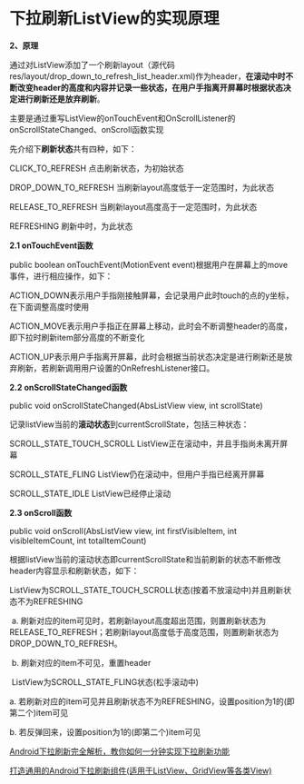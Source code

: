 # 下拉刷新ListView的实现原理

**2、原理**

通过对ListView添加了一个刷新layout（源代码res/layout/drop_down_to_refresh_list_header.xml)作为header，**在滚动中时不断改变header的高度和内容并记录一些状态，在用户手指离开屏幕时根据状态决定进行刷新还是放弃刷新**。

 

主要是通过重写ListView的onTouchEvent和OnScrollListener的onScrollStateChanged、onScroll函数实现

先介绍下**刷新状态**共有四种，如下：

CLICK_TO_REFRESH 点击刷新状态，为初始状态

DROP_DOWN_TO_REFRESH 当刷新layout高度低于一定范围时，为此状态

RELEASE_TO_REFRESH 当刷新layout高度高于一定范围时，为此状态

REFRESHING 刷新中时，为此状态

 

**2.1 onTouchEvent函数**

public boolean onTouchEvent(MotionEvent event)根据用户在屏幕上的move事件，进行相应操作，如下：

ACTION_DOWN表示用户手指刚接触屏幕，会记录用户此时touch的点的y坐标，在下面调整高度时使用

ACTION_MOVE表示用户手指正在屏幕上移动，此时会不断调整header的高度，即下拉时刷新item部分高度的不断变化

ACTION_UP表示用户手指离开屏幕，此时会根据当前状态决定是进行刷新还是放弃刷新，若刷新调用用户设置的OnRefreshListener接口。

 

**2.2 onScrollStateChanged函数**

public void onScrollStateChanged(AbsListView view, int scrollState)

记录listView当前的**滚动状态**到currentScrollState，包括三种状态：

SCROLL_STATE_TOUCH_SCROLL ListView正在滚动中，并且手指尚未离开屏幕

SCROLL_STATE_FLING ListView仍在滚动中，但用户手指已经离开屏幕

SCROLL_STATE_IDLE ListView已经停止滚动

 

**2.3 onScroll函数**

public void onScroll(AbsListView view, int firstVisibleItem, int visibleItemCount, int totalItemCount)

根据listView当前的滚动状态即currentScrollState和当前刷新的状态不断修改header内容显示和刷新状态，如下：

​    ListView为SCROLL_STATE_TOUCH_SCROLL状态(按着不放滚动中)并且刷新状态不为REFRESHING

​        a. 刷新对应的item可见时，若刷新layout高度超出范围，则置刷新状态为RELEASE_TO_REFRESH；若刷新layout高度低于高度范围，则置刷新状态为DROP_DOWN_TO_REFRESH。

​        b. 刷新对应的item不可见，重置header

 

​    ListView为SCROLL_STATE_FLING状态(松手滚动中)

a. 若刷新对应的item可见并且刷新状态不为REFRESHING，设置position为1的(即第二个)item可见

b. 若反弹回来，设置position为1的(即第二个)item可见







 

[Android下拉刷新完全解析，教你如何一分钟实现下拉刷新功能](http://blog.csdn.net/guolin_blog/article/details/9255575)

[打造通用的Android下拉刷新组件(适用于ListView、GridView等各类View)](http://blog.csdn.net/bboyfeiyu/article/details/39718861)